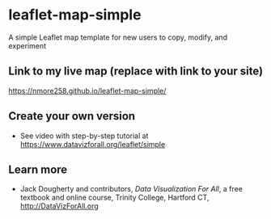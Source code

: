 # leaflet-map-simple
A simple Leaflet map template for new users to copy, modify, and experiment

## Link to my live map (replace with link to your site)

https://nmore258.github.io/leaflet-map-simple/

## Create your own version
- See video with step-by-step tutorial at https://www.datavizforall.org/leaflet/simple

## Learn more
- Jack Dougherty and contributors, *Data Visualization For All*, a free textbook and online course, Trinity College, Hartford CT, http://DataVizForAll.org
